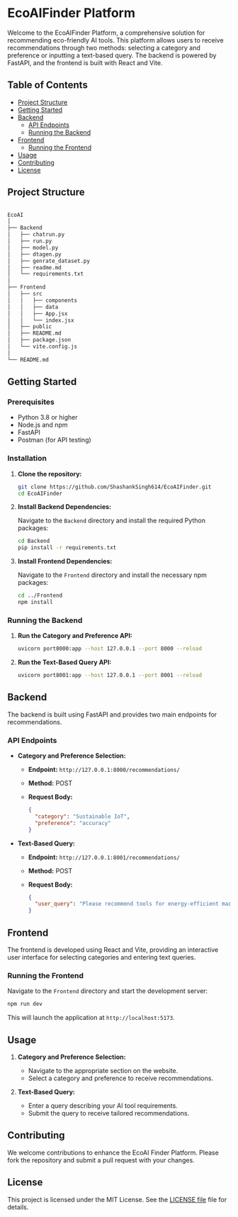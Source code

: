 # EcoAIFinder  Platform

Welcome to the EcoAIFinder Platform, a comprehensive solution for recommending eco-friendly AI tools. This platform allows users to receive recommendations through two methods: selecting a category and preference or inputting a text-based query. The backend is powered by FastAPI, and the frontend is built with React and Vite.

## Table of Contents

- [Project Structure](#project-structure)
- [Getting Started](#getting-started)
- [Backend](#backend)
  - [API Endpoints](#api-endpoints)
  - [Running the Backend](#running-the-backend)
- [Frontend](#frontend)
  - [Running the Frontend](#running-the-frontend)
- [Usage](#usage)
- [Contributing](#contributing)
- [License](#license)

## Project Structure
   ```bash

EcoAI
│
├── Backend
│   ├── chatrun.py
│   ├── run.py
│   ├── model.py
│   ├── dtagen.py
│   ├── genrate_dataset.py
│   ├── readme.md
│   └── requirements.txt
│
├── Frontend
│   ├── src
│   │   ├── components
│   │   ├── data
│   │   ├── App.jsx
│   │   └── index.jsx
│   ├── public
│   ├── README.md
│   ├── package.json
│   └── vite.config.js
│
└── README.md
```

## Getting Started

### Prerequisites

- Python 3.8 or higher
- Node.js and npm
- FastAPI
- Postman (for API testing)

### Installation

1. **Clone the repository:**

   ```bash
   git clone https://github.com/ShashankSingh614/EcoAIFinder.git
   cd EcoAIFinder
   ```

2. **Install Backend Dependencies:**

   Navigate to the `Backend` directory and install the required Python packages:

   ```bash
   cd Backend
   pip install -r requirements.txt
   ```

3. **Install Frontend Dependencies:**

   Navigate to the `Frontend` directory and install the necessary npm packages:

   ```bash
   cd ../Frontend
   npm install
   ```


### Running the Backend

1. **Run the Category and Preference API:**

   ```bash
   uvicorn port8000:app --host 127.0.0.1 --port 8000 --reload
   ```

2. **Run the Text-Based Query API:**

   ```bash
   uvicorn port8001:app --host 127.0.0.1 --port 8001 --reload
   ```
## Backend

The backend is built using FastAPI and provides two main endpoints for recommendations.

### API Endpoints

- **Category and Preference Selection:**

  - **Endpoint:** `http://127.0.0.1:8000/recommendations/`
  - **Method:** POST
  - **Request Body:**

    ```json
    {
      "category": "Sustainable IoT",
      "preference": "accuracy"
    }
    ```

- **Text-Based Query:**

  - **Endpoint:** `http://127.0.0.1:8001/recommendations/`
  - **Method:** POST
  - **Request Body:**

    ```json
    {
      "user_query": "Please recommend tools for energy-efficient machine learning with a focus on accuracy."
    }
    ```

## Frontend

The frontend is developed using React and Vite, providing an interactive user interface for selecting categories and entering text queries.

### Running the Frontend

Navigate to the `Frontend` directory and start the development server:

```bash
npm run dev
```

This will launch the application at `http://localhost:5173`.

## Usage

1. **Category and Preference Selection:**

   - Navigate to the appropriate section on the website.
   - Select a category and preference to receive recommendations.

2. **Text-Based Query:**

   - Enter a query describing your AI tool requirements.
   - Submit the query to receive tailored recommendations.

## Contributing

We welcome contributions to enhance the EcoAI Finder Platform. Please fork the repository and submit a pull request with your changes.

## License

This project is licensed under the MIT License. See the [LICENSE file](/LICENSE.txt) file for details.
